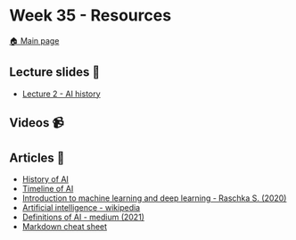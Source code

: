 # Week 35 - Resources 

[:house: Main page](https://github.com/kokchun/AI-intro-AI22)

## Lecture slides :book:
- [Lecture 2 - AI history](https://github.com/kokchun/AI-intro-AI22/blob/main/Lectures/Lec2-AI_history.pdf)

## Videos :video_camera:

## Articles :newspaper:

- [History of AI][wiki_history]
- [Timeline of AI][timeline_ai]
- [Introduction to machine learning and deep learning - Raschka S. (2020)](https://sebastianraschka.com/blog/2020/intro-to-dl-ch01.html)
- [Artificial intelligence - wikipedia](https://en.wikipedia.org/wiki/Artificial_intelligence)
- [Definitions of AI - medium (2021)](https://medium.com/swlh/these-are-the-best-definitions-of-artificial-intelligence-you-can-read-today-7c53c0e38584)
- [Markdown cheat sheet](https://www.markdownguide.org/cheat-sheet/)



[wiki_history]: https://en.wikipedia.org/wiki/History_of_artificial_intelligence
[timeline_ai]: https://en.wikipedia.org/wiki/Timeline_of_artificial_intelligence